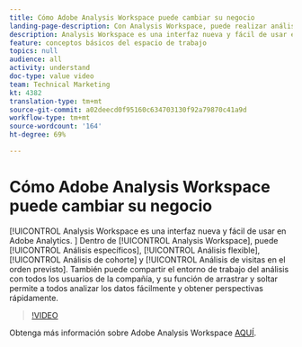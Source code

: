 ```yaml
---
title: Cómo Adobe Analysis Workspace puede cambiar su negocio
landing-page-description: Con Analysis Workspace, puede realizar análisis específicos, análisis flexible, análisis de cohortes y análisis de abandonos.
description: Analysis Workspace es una interfaz nueva y fácil de usar en Adobe Analytics. Dentro de Analysis Workspace, puede realizar análisis específicos, análisis flexible, análisis de cohortes y análisis de abandonos. También puede compartir el entorno de trabajo del análisis con todos los usuarios de la compañía, y su función de arrastrar y soltar permite a todos analizar los datos fácilmente y obtener perspectivas rápidamente.
feature: conceptos básicos del espacio de trabajo
topics: null
audience: all
activity: understand
doc-type: value video
team: Technical Marketing
kt: 4382
translation-type: tm+mt
source-git-commit: a02deecd0f95160c634703130f92a79870c41a9d
workflow-type: tm+mt
source-wordcount: '164'
ht-degree: 69%

---
```



# Cómo Adobe Analysis Workspace puede cambiar su negocio

[!UICONTROL Analysis Workspace es una interfaz nueva y fácil de usar en Adobe Analytics. ] Dentro de [!UICONTROL Analysis Workspace], puede [!UICONTROL Análisis específicos], [!UICONTROL Análisis flexible], [!UICONTROL Análisis de cohorte] y [!UICONTROL Análisis de visitas en el orden previsto]. También puede compartir el entorno de trabajo del análisis con todos los usuarios de la compañía, y su función de arrastrar y soltar permite a todos analizar los datos fácilmente y obtener perspectivas rápidamente.

>[!VIDEO](https://video.tv.adobe.com/v/31501/?quality=12)

Obtenga más información sobre Adobe Analysis Workspace [AQUÍ](https://www.adobe.com/analytics/ad-hoc-analysis.html?sdid=T32PLYTV&amp;mv=search).
